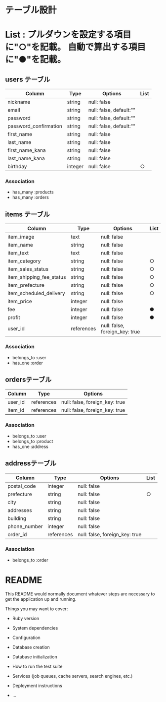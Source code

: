 # テーブル設計
# List : プルダウンを設定する項目に"○"を記載。 自動で算出する項目に"●"を記載。

## users テーブル

| Column                | Type    | Options                 | List
| --------------------- | ------- | ----------------------- | ----
| nickname              | string  | null: false             | 
| email                 | string  | null: false, default:"" |
| password              | string  | null: false, default:"" |
| password_confirmation | string  | null: false, default:"" |
| first_name            | string  | null: false             | 
| last_name             | string  | null: false             | 
| first_name_kana       | string  | null: false             | 
| last_name_kana        | string  | null: false             | 
| birthday              | integer | null: false             | ○


### Association
- has_many :products
- has_many :orders



## items テーブル

| Column                    | Type       | Options                        | List 
| --------------------------| -----------|--------------------------------| ---- 
| item_image                | text       | null: false                    | 
| item_name                 | string     | null: false                    | 
| item_text                 | text       | null: false                    | 
| item_category             | string     | null: false                    | ○
| item_sales_status         | string     | null: false                    | ○
| item_shipping_fee_status  | string     | null: false                    | ○
| item_prefecture           | string     | null: false                    | ○
| item_scheduled_delivery   | string     | null: false                    | ○
| item_price                | integer    | null: false                    | 
| fee                       | integer    | null: false                    | ●
| profit                    | integer    | null: false                    | ●
| user_id                   | references | null: false, foreign_key: true | 

### Association
- belongs_to :user
- has_one :order



## ordersテーブル

| Column     | Type       | Options                        | 
| -----------|------------|--------------------------------| 
| user_id    | references | null: false, foreign_key: true | 
| item_id    | references | null: false, foreign_key: true | 

### Association
- belongs_to :user
- belongs_to :product
- has_one :address



## addressテーブル

| Column       | Type       | Options                        | List
| -------------|------------|--------------------------------| ----
| postal_code  | integer    | null: false                    | 
| prefecture   | string     | null: false                    | ○
| city         | string     | null: false                    | 
| addresses    | string     | null: false                    | 
| building     | string     | null: false                    | 
| phone_number | integer    | null: false                    | 
| order_id     | references | null: false, foreign_key: true | 

### Association
- belongs_to :order









# README

This README would normally document whatever steps are necessary to get the
application up and running.

Things you may want to cover:

* Ruby version

* System dependencies

* Configuration

* Database creation

* Database initialization

* How to run the test suite

* Services (job queues, cache servers, search engines, etc.)

* Deployment instructions

* ...
